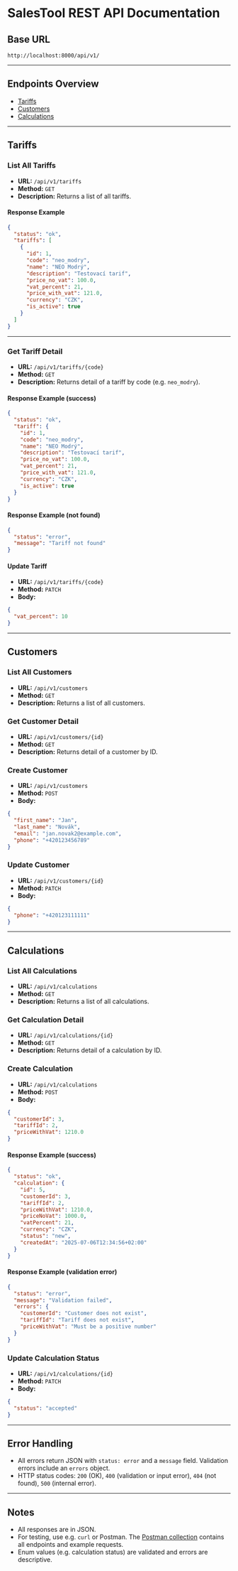 # SalesTool REST API Documentation

## Base URL

```
http://localhost:8000/api/v1/
```

---

## Endpoints Overview

- [Tariffs](#tariffs)
- [Customers](#customers)
- [Calculations](#calculations)

---

## Tariffs

### List All Tariffs

- **URL:** `/api/v1/tariffs`
- **Method:** `GET`
- **Description:** Returns a list of all tariffs.

#### Response Example
```json
{
  "status": "ok",
  "tariffs": [
    {
      "id": 1,
      "code": "neo_modry",
      "name": "NEO Modrý",
      "description": "Testovací tarif",
      "price_no_vat": 100.0,
      "vat_percent": 21,
      "price_with_vat": 121.0,
      "currency": "CZK",
      "is_active": true
    }
  ]
}
```

---

### Get Tariff Detail

- **URL:** `/api/v1/tariffs/{code}`
- **Method:** `GET`
- **Description:** Returns detail of a tariff by code (e.g. `neo_modry`).

#### Response Example (success)
```json
{
  "status": "ok",
  "tariff": {
    "id": 1,
    "code": "neo_modry",
    "name": "NEO Modrý",
    "description": "Testovací tarif",
    "price_no_vat": 100.0,
    "vat_percent": 21,
    "price_with_vat": 121.0,
    "currency": "CZK",
    "is_active": true
  }
}
```

#### Response Example (not found)
```json
{
  "status": "error",
  "message": "Tariff not found"
}
```

#### Update Tariff

- **URL:** `/api/v1/tariffs/{code}`
- **Method:** `PATCH`
- **Body:**
```json
{
  "vat_percent": 10
}
```

---

## Customers

### List All Customers

- **URL:** `/api/v1/customers`
- **Method:** `GET`
- **Description:** Returns a list of all customers.

### Get Customer Detail

- **URL:** `/api/v1/customers/{id}`
- **Method:** `GET`
- **Description:** Returns detail of a customer by ID.

### Create Customer

- **URL:** `/api/v1/customers`
- **Method:** `POST`
- **Body:**
```json
{
  "first_name": "Jan",
  "last_name": "Novák",
  "email": "jan.novak2@example.com",
  "phone": "+420123456789"
}
```

### Update Customer

- **URL:** `/api/v1/customers/{id}`
- **Method:** `PATCH`
- **Body:**
```json
{
  "phone": "+420123111111"
}
```

---

## Calculations

### List All Calculations

- **URL:** `/api/v1/calculations`
- **Method:** `GET`
- **Description:** Returns a list of all calculations.

### Get Calculation Detail

- **URL:** `/api/v1/calculations/{id}`
- **Method:** `GET`
- **Description:** Returns detail of a calculation by ID.

### Create Calculation

- **URL:** `/api/v1/calculations`
- **Method:** `POST`
- **Body:**
```json
{
  "customerId": 3,
  "tariffId": 2,
  "priceWithVat": 1210.0
}
```

#### Response Example (success)
```json
{
  "status": "ok",
  "calculation": {
    "id": 5,
    "customerId": 3,
    "tariffId": 2,
    "priceWithVat": 1210.0,
    "priceNoVat": 1000.0,
    "vatPercent": 21,
    "currency": "CZK",
    "status": "new",
    "createdAt": "2025-07-06T12:34:56+02:00"
  }
}
```

#### Response Example (validation error)
```json
{
  "status": "error",
  "message": "Validation failed",
  "errors": {
    "customerId": "Customer does not exist",
    "tariffId": "Tariff does not exist",
    "priceWithVat": "Must be a positive number"
  }
}
```

### Update Calculation Status

- **URL:** `/api/v1/calculations/{id}`
- **Method:** `PATCH`
- **Body:**
```json
{
  "status": "accepted"
}
```

---

## Error Handling

- All errors return JSON with `status: error` and a `message` field. Validation errors include an `errors` object.
- HTTP status codes: `200` (OK), `400` (validation or input error), `404` (not found), `500` (internal error).

---

## Notes

- All responses are in JSON.
- For testing, use e.g. `curl` or Postman. The [Postman collection](SalesTool.postman_collection.json) contains all endpoints and example requests.
- Enum values (e.g. calculation status) are validated and errors are descriptive.

